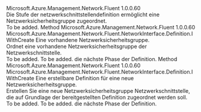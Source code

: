 <Type Name="IWithNetworkSecurityGroup" FullName="Microsoft.Azure.Management.Network.Fluent.NetworkInterface.Definition.IWithNetworkSecurityGroup">
  <TypeSignature Language="C#" Value="public interface IWithNetworkSecurityGroup" />
  <TypeSignature Language="ILAsm" Value=".class public interface auto ansi abstract IWithNetworkSecurityGroup" />
  <TypeSignature Language="DocId" Value="T:Microsoft.Azure.Management.Network.Fluent.NetworkInterface.Definition.IWithNetworkSecurityGroup" />
  <TypeSignature Language="VB.NET" Value="Public Interface IWithNetworkSecurityGroup" />
  <TypeSignature Language="F#" Value="type IWithNetworkSecurityGroup = interface" />
  <AssemblyInfo>
    <AssemblyName>Microsoft.Azure.Management.Network.Fluent</AssemblyName>
    <AssemblyVersion>1.0.0.60</AssemblyVersion>
  </AssemblyInfo>
  <Interfaces />
  <Docs>
    <summary>
            Die Stufe der netzwerkschnittstellendefinition ermöglicht eine Netzwerksicherheitsgruppe zugeordnet.
            </summary>
    <remarks>To be added.</remarks>
  </Docs>
  <Members>
    <Member MemberName="WithExistingNetworkSecurityGroup">
      <MemberSignature Language="C#" Value="public Microsoft.Azure.Management.Network.Fluent.NetworkInterface.Definition.IWithCreate WithExistingNetworkSecurityGroup (Microsoft.Azure.Management.Network.Fluent.INetworkSecurityGroup networkSecurityGroup);" />
      <MemberSignature Language="ILAsm" Value=".method public hidebysig newslot virtual instance class Microsoft.Azure.Management.Network.Fluent.NetworkInterface.Definition.IWithCreate WithExistingNetworkSecurityGroup(class Microsoft.Azure.Management.Network.Fluent.INetworkSecurityGroup networkSecurityGroup) cil managed" />
      <MemberSignature Language="DocId" Value="M:Microsoft.Azure.Management.Network.Fluent.NetworkInterface.Definition.IWithNetworkSecurityGroup.WithExistingNetworkSecurityGroup(Microsoft.Azure.Management.Network.Fluent.INetworkSecurityGroup)" />
      <MemberSignature Language="VB.NET" Value="Public Function WithExistingNetworkSecurityGroup (networkSecurityGroup As INetworkSecurityGroup) As IWithCreate" />
      <MemberSignature Language="F#" Value="abstract member WithExistingNetworkSecurityGroup : Microsoft.Azure.Management.Network.Fluent.INetworkSecurityGroup -&gt; Microsoft.Azure.Management.Network.Fluent.NetworkInterface.Definition.IWithCreate" Usage="iWithNetworkSecurityGroup.WithExistingNetworkSecurityGroup networkSecurityGroup" />
      <MemberType>Method</MemberType>
      <AssemblyInfo>
        <AssemblyName>Microsoft.Azure.Management.Network.Fluent</AssemblyName>
        <AssemblyVersion>1.0.0.60</AssemblyVersion>
      </AssemblyInfo>
      <ReturnValue>
        <ReturnType>Microsoft.Azure.Management.Network.Fluent.NetworkInterface.Definition.IWithCreate</ReturnType>
      </ReturnValue>
      <Parameters>
        <Parameter Name="networkSecurityGroup" Type="Microsoft.Azure.Management.Network.Fluent.INetworkSecurityGroup" />
      </Parameters>
      <Docs>
        <param name="networkSecurityGroup">Eine vorhandene Netzwerksicherheitsgruppe.</param>
        <summary>
            Ordnet eine vorhandene Netzwerksicherheitsgruppe der Netzwerkschnittstelle.
            </summary>
        <returns>To be added.</returns>
        <remarks>To be added.</remarks>
        <return>die nächste Phase der Definition.</return>
      </Docs>
    </Member>
    <Member MemberName="WithNewNetworkSecurityGroup">
      <MemberSignature Language="C#" Value="public Microsoft.Azure.Management.Network.Fluent.NetworkInterface.Definition.IWithCreate WithNewNetworkSecurityGroup (Microsoft.Azure.Management.ResourceManager.Fluent.Core.ResourceActions.ICreatable&lt;Microsoft.Azure.Management.Network.Fluent.INetworkSecurityGroup&gt; creatable);" />
      <MemberSignature Language="ILAsm" Value=".method public hidebysig newslot virtual instance class Microsoft.Azure.Management.Network.Fluent.NetworkInterface.Definition.IWithCreate WithNewNetworkSecurityGroup(class Microsoft.Azure.Management.ResourceManager.Fluent.Core.ResourceActions.ICreatable`1&lt;class Microsoft.Azure.Management.Network.Fluent.INetworkSecurityGroup&gt; creatable) cil managed" />
      <MemberSignature Language="DocId" Value="M:Microsoft.Azure.Management.Network.Fluent.NetworkInterface.Definition.IWithNetworkSecurityGroup.WithNewNetworkSecurityGroup(Microsoft.Azure.Management.ResourceManager.Fluent.Core.ResourceActions.ICreatable{Microsoft.Azure.Management.Network.Fluent.INetworkSecurityGroup})" />
      <MemberSignature Language="VB.NET" Value="Public Function WithNewNetworkSecurityGroup (creatable As ICreatable(Of INetworkSecurityGroup)) As IWithCreate" />
      <MemberSignature Language="F#" Value="abstract member WithNewNetworkSecurityGroup : Microsoft.Azure.Management.ResourceManager.Fluent.Core.ResourceActions.ICreatable&lt;Microsoft.Azure.Management.Network.Fluent.INetworkSecurityGroup&gt; -&gt; Microsoft.Azure.Management.Network.Fluent.NetworkInterface.Definition.IWithCreate" Usage="iWithNetworkSecurityGroup.WithNewNetworkSecurityGroup creatable" />
      <MemberType>Method</MemberType>
      <AssemblyInfo>
        <AssemblyName>Microsoft.Azure.Management.Network.Fluent</AssemblyName>
        <AssemblyVersion>1.0.0.60</AssemblyVersion>
      </AssemblyInfo>
      <ReturnValue>
        <ReturnType>Microsoft.Azure.Management.Network.Fluent.NetworkInterface.Definition.IWithCreate</ReturnType>
      </ReturnValue>
      <Parameters>
        <Parameter Name="creatable" Type="Microsoft.Azure.Management.ResourceManager.Fluent.Core.ResourceActions.ICreatable&lt;Microsoft.Azure.Management.Network.Fluent.INetworkSecurityGroup&gt;" />
      </Parameters>
      <Docs>
        <param name="creatable">Eine erstellbare Definition für eine neue Netzwerksicherheitsgruppe.</param>
        <summary>
            Erstellen Sie eine neue Netzwerksicherheitsgruppe Netzwerkschnittstelle, die auf Grundlage der bereitgestellten Definition zugeordnet werden soll.
            </summary>
        <returns>To be added.</returns>
        <remarks>To be added.</remarks>
        <return>die nächste Phase der Definition.</return>
      </Docs>
    </Member>
  </Members>
</Type>